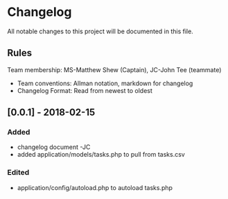 # Changelog
All notable changes to this project will be documented in this file.

## Rules
Team membership:  MS-Matthew Shew (Captain), JC-John Tee (teammate)
* Team conventions: Allman notation, markdown for changelog  
* Changelog Format: Read from newest to oldest


## [0.0.1] - 2018-02-15
### Added
- changelog document -JC
- added application/models/tasks.php to pull from tasks.csv

### Edited
- application/config/autoload.php to autoload tasks.php
